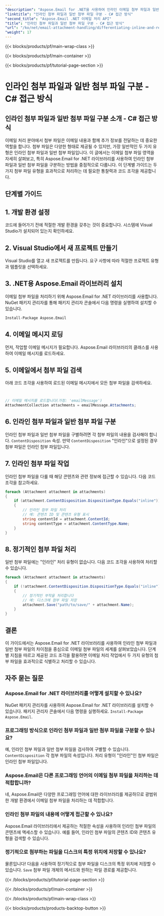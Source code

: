 ```yaml
---
"description": "Aspose.Email for .NET을 사용하여 인라인 이메일 첨부 파일과 일반 이메일 첨부 파일을 구분하는 방법을 알아보세요. 코드 예제가 포함된 포괄적인 가이드입니다."
"linktitle": "인라인 첨부 파일과 일반 첨부 파일 구분 - C# 접근 방식"
"second_title": "Aspose.Email .NET 이메일 처리 API"
"title": "인라인 첨부 파일과 일반 첨부 파일 구분 - C# 접근 방식"
"url": "/ko/net/email-attachment-handling/differentiating-inline-and-regular-attachments-csharp-approach/"
"weight": 17
---
```


{{< blocks/products/pf/main-wrap-class >}}

{{< blocks/products/pf/main-container >}}

{{< blocks/products/pf/tutorial-page-section >}}

# 인라인 첨부 파일과 일반 첨부 파일 구분 - C# 접근 방식


## 인라인 첨부 파일과 일반 첨부 파일 구분 소개 - C# 접근 방식

이메일 처리 분야에서 첨부 파일은 이메일 내용과 함께 추가 정보를 전달하는 데 중요한 역할을 합니다. 첨부 파일은 다양한 형태로 제공될 수 있지만, 가장 일반적인 두 가지 유형은 인라인 첨부 파일과 일반 첨부 파일입니다. 이 글에서는 이메일 첨부 파일 영역을 자세히 살펴보고, 특히 Aspose.Email for .NET 라이브러리를 사용하여 인라인 첨부 파일과 일반 첨부 파일을 구분하는 방법을 중점적으로 다룹니다. 이 단계별 가이드는 두 가지 첨부 파일 유형을 효과적으로 처리하는 데 필요한 통찰력과 코드 조각을 제공합니다.

## 단계별 가이드

## 1. 개발 환경 설정

코드에 들어가기 전에 적절한 개발 환경을 갖추는 것이 중요합니다. 시스템에 Visual Studio가 설치되어 있는지 확인하세요.

## 2. Visual Studio에서 새 프로젝트 만들기

Visual Studio를 열고 새 프로젝트를 만듭니다. 요구 사항에 따라 적절한 프로젝트 유형과 템플릿을 선택하세요.

## 3. .NET용 Aspose.Email 라이브러리 설치

이메일 첨부 파일을 처리하기 위해 Aspose.Email for .NET 라이브러리를 사용합니다. NuGet 패키지 관리자를 통해 패키지 관리자 콘솔에서 다음 명령을 실행하여 설치할 수 있습니다.

```bash
Install-Package Aspose.Email
```

## 4. 이메일 메시지 로딩

먼저, 작업할 이메일 메시지가 필요합니다. Aspose.Email 라이브러리의 클래스를 사용하여 이메일 메시지를 로드하세요.

## 5. 이메일에서 첨부 파일 검색

아래 코드 조각을 사용하여 로드된 이메일 메시지에서 모든 첨부 파일을 검색하세요.

```csharp


// 이메일 메시지를 로드합니다(가정: 'emailMessage')
AttachmentCollection attachments = emailMessage.Attachments;
```

## 6. 인라인 첨부 파일과 일반 첨부 파일 구분

인라인 첨부 파일과 일반 첨부 파일을 구별하려면 각 첨부 파일의 내용을 검사해야 합니다. `ContentDisposition` 속성. 만약 `ContentDisposition` "인라인"으로 설정된 경우 첨부 파일은 인라인 첨부 파일입니다.

## 7. 인라인 첨부 파일 작업

인라인 첨부 파일을 다룰 때 해당 콘텐츠와 관련 정보에 접근할 수 있습니다. 다음 코드 조각을 참고하세요.

```csharp
foreach (Attachment attachment in attachments)
{
    if (attachment.ContentDisposition.DispositionType.Equals("inline"))
    {
        // 인라인 첨부 파일 처리
        // 예: 콘텐츠 ID 및 콘텐츠 유형 표시
        string contentId = attachment.ContentId;
        string contentType = attachment.ContentType.Name;
    }
}
```

## 8. 정기적인 첨부 파일 처리

일반 첨부 파일에는 "인라인" 처리 유형이 없습니다. 다음 코드 조각을 사용하여 처리할 수 있습니다.

```csharp
foreach (Attachment attachment in attachments)
{
    if (!attachment.ContentDisposition.DispositionType.Equals("inline"))
    {
        // 정기적인 부착을 처리합니다
        // 예: 디스크에 첨부 파일 저장
        attachment.Save("path/to/save/" + attachment.Name);
    }
}
```

## 결론

이 가이드에서는 Aspose.Email for .NET 라이브러리를 사용하여 인라인 첨부 파일과 일반 첨부 파일의 차이점을 중심으로 이메일 첨부 파일의 세계를 살펴보았습니다. 단계별 지침을 따르고 제공된 코드 조각을 활용하면 이메일 처리 작업에서 두 가지 유형의 첨부 파일을 효과적으로 식별하고 처리할 수 있습니다.

## 자주 묻는 질문

### Aspose.Email for .NET 라이브러리를 어떻게 설치할 수 있나요?

NuGet 패키지 관리자를 사용하여 Aspose.Email for .NET 라이브러리를 설치할 수 있습니다. 패키지 관리자 콘솔에서 다음 명령을 실행하세요. `Install-Package Aspose.Email`.

### 프로그래밍 방식으로 인라인 첨부 파일과 일반 첨부 파일을 구분할 수 있나요?

예, 인라인 첨부 파일과 일반 첨부 파일을 검사하여 구별할 수 있습니다. `ContentDisposition` 각 첨부 파일의 속성입니다. 처리 유형이 "인라인"인 첨부 파일은 인라인 첨부 파일입니다.

### Aspose.Email은 다른 프로그래밍 언어의 이메일 첨부 파일을 처리하는 데 적합합니까?

네, Aspose.Email은 다양한 프로그래밍 언어에 대한 라이브러리를 제공하므로 광범위한 개발 환경에서 이메일 첨부 파일을 처리하는 데 적합합니다.

### 인라인 첨부 파일의 내용에 어떻게 접근할 수 있나요?

Aspose.Email 라이브러리에서 제공하는 적절한 속성을 사용하여 인라인 첨부 파일의 콘텐츠에 액세스할 수 있습니다. 예를 들어, 인라인 첨부 파일의 콘텐츠 ID와 콘텐츠 유형을 검색할 수 있습니다.

### 정기적으로 첨부하는 파일을 디스크의 특정 위치에 저장할 수 있나요?

물론입니다! 다음을 사용하여 정기적으로 첨부 파일을 디스크의 특정 위치에 저장할 수 있습니다. `Save` 첨부 파일 개체의 메서드와 원하는 파일 경로를 제공합니다.

{{< /blocks/products/pf/tutorial-page-section >}}

{{< /blocks/products/pf/main-container >}}

{{< /blocks/products/pf/main-wrap-class >}}

{{< blocks/products/products-backtop-button >}}